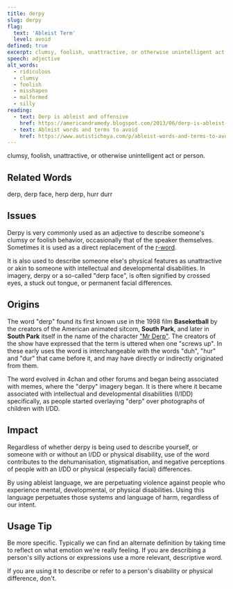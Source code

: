 ```yaml
---
title: derpy
slug: derpy
flag:
  text: 'Ableist Term'
  level: avoid
defined: true
excerpt: clumsy, foolish, unattractive, or otherwise unintelligent act or person.
speech: adjective
alt_words:
  - ridiculous
  - clumsy
  - foolish
  - misshapen
  - malformed
  - silly
reading:
  - text: Derp is ableist and offensive
    href: https://americandramedy.blogspot.com/2013/06/derp-is-ableist-and-offensive-stop.html
  - text: Ableist words and terms to avoid
    href: https://www.autistichoya.com/p/ableist-words-and-terms-to-avoid.html
---
```


clumsy, foolish, unattractive, or otherwise unintelligent act or person.

## Related Words

derp, derp face, herp derp, hurr durr

## Issues

Derpy is very commonly used as an adjective to describe someone's clumsy or foolish behavior, occasionally that of the speaker themselves. Sometimes it is used as a direct replacement of the [r-word](https://www.selfdefined.app/definitions/r-word/).

It is also used to describe someone else's physical features as unattractive or akin to someone with intellectual and developmental disabilities. In imagery, derpy or a so-called "derp face", is often signified by crossed eyes, a stuck out tongue, or permanent facial differences.

## Origins

The word "derp" found its first known use in the 1998 film __Baseketball__ by the creators of the American animated sitcom, __South Park__, and later in __South Park__ itself in the name of the character ["Mr Derp"](https://southpark.fandom.com/wiki/Mr._Derp). The creators of the show have expressed that the term is uttered when one "screws up". In these early uses the word is interchangeable with the words "duh", "hur" and "dur" that came before it, and may have directly or indirectly originated from them.

The word evolved in 4chan and other forums and began being associated with memes, where the "derpy" imagery began. It is there where it became associated with intellectual and developmental disabilities (I/IDD) specifically, as people started overlaying "derp" over photographs of children with I/DD.

## Impact

Regardless of whether derpy is being used to describe yourself, or someone with or without an I/DD or physical disability, use of the word contributes to the dehumanisation, stigmatisation, and negative perceptions of people with an I/DD or physical (especially facial) differences.

By using ableist language, we are perpetuating violence against people who experience mental, developmental, or physical disabilities. Using this language perpetuates those systems and language of harm, regardless of our intent.

## Usage Tip

Be more specific. Typically we can find an alternate definition by taking time to reflect on what emotion we're really feeling. If you are describing a person's silly actions or expressions use a more relevant, descriptive word.

If you are using it to describe or refer to a person's disability or physical difference, don't.
